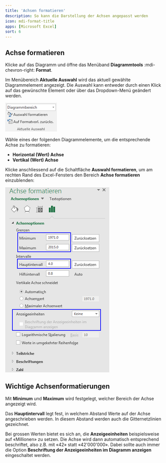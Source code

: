 ```yaml
---
title: 'Achsen formatieren'
description: So kann die Darstellung der Achsen angepasst werden
icon: mdi-format-title
apps: [Microsoft Excel]
sort: 6
---
```




## Achse formatieren

Klicke auf das Diagramm und öffne das Menüband __Diagrammtools__ :mdi-chevron-right: __Format__.

Im Menübereich __Aktuelle Auswahl__ wird das aktuell gewählte Diagrammelement angezeigt. Die Auswahl kann entweder durch einen Klick auf das gewünschte Element oder über das Dropdown-Menü geändert werden.

![](./images/selection.ms.png)

Wähle eines der folgenden Diagrammelemente, um die entsprechende Achse zu formatieren:

- __Horizontal (Wert) Achse__
- __Vertikal (Wert) Achse__

Klicke anschliessend auf die Schaltfläche __Auswahl formatieren__, um am rechten Rand des Excel-Fensters den Bereich __Achse formatieren__ einzublenden:

![](./images/format-axis.ms.png)

## Wichtige Achsenformatierungen

Mit **Minimum** und **Maximum** wird festgelegt, welcher Bereich der Achse angezeigt wird.

Das **Hauptintervall** legt fest, in welchem Abstand Werte auf der Achse angeschrieben werden. In diesem Abstand werden auch die Gitternetzlinien gezeichnet.

Bei grossen Werten bietet es sich an, die **Anzeigeeinheiten** beispielsweise auf «Millionen» zu setzen. Die Achse wird dann automatisch entsprechend beschriftet, also z.B. mit «42» statt «42'000'000». Dabei sollte auch immer die Option __Beschriftung der Anzeigeeinheiten im Diagramm anzeigen__ eingeschaltet werden.
